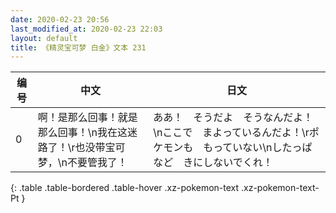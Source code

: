 ```yaml
---
date: 2020-02-23 20:56
last_modified_at: 2020-02-23 22:03
layout: default
title: 《精灵宝可梦 白金》文本 231
---
```

| 编号 | 中文 | 日文 |
| ---- | ---- | ---- |
| 0 | 啊！是那么回事！就是那么回事！\n我在这迷路了！\r也没带宝可梦，\n不要管我了！ | ああ！　そうだよ　そうなんだよ！\nここで　まよっているんだよ！\rポケモンも　もっていない\nしたっぱなど　きにしないでくれ！ |
{: .table .table-bordered .table-hover .xz-pokemon-text .xz-pokemon-text-Pt }
